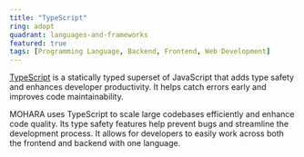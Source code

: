 ```yaml
---
title: "TypeScript"
ring: adopt
quadrant: languages-and-frameworks
featured: true
tags: [Programming Language, Backend, Frontend, Web Development]
---
```


[TypeScript](https://www.typescriptlang.org/) is a statically typed superset of JavaScript that adds type safety and enhances developer productivity. It helps catch errors early and improves code maintainability.

MOHARA uses TypeScript to scale large codebases efficiently and enhance code quality. Its type safety features help prevent bugs and streamline the development process. It allows for developers to easily work across both the frontend and backend with one language.
